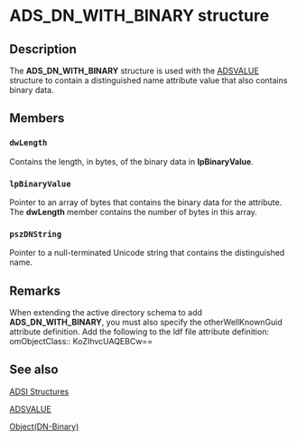 # ADS_DN_WITH_BINARY structure

## Description

The **ADS_DN_WITH_BINARY** structure is used with the [ADSVALUE](https://learn.microsoft.com/windows/desktop/api/iads/ns-iads-adsvalue) structure to contain a distinguished name attribute value that also contains binary data.

## Members

### `dwLength`

Contains the length, in bytes, of the binary data in **lpBinaryValue**.

### `lpBinaryValue`

Pointer to an array of bytes that contains the binary data for the attribute. The **dwLength** member contains the number of bytes in this array.

### `pszDNString`

Pointer to a null-terminated Unicode string that contains the distinguished name.

## Remarks

When extending the active directory schema to add **ADS_DN_WITH_BINARY**, you must also specify the otherWellKnownGuid attribute definition. Add the following to the ldf file attribute definition: omObjectClass:: KoZIhvcUAQEBCw==

## See also

[ADSI Structures](https://learn.microsoft.com/windows/desktop/ADSI/adsi-structures)

[ADSVALUE](https://learn.microsoft.com/windows/desktop/api/iads/ns-iads-adsvalue)

[Object(DN-Binary)](https://learn.microsoft.com/windows/desktop/ADSchema/s-object-dn-binary)